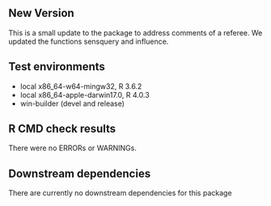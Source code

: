 ## New Version
This is a small update to the package to address comments of a referee. We updated the functions sensquery and influence.

## Test environments
* local x86_64-w64-mingw32, R 3.6.2
* local x86_64-apple-darwin17.0, R 4.0.3
* win-builder (devel and release)

## R CMD check results
There were no ERRORs or WARNINGs.

## Downstream dependencies
There are currently no downstream dependencies for this package
